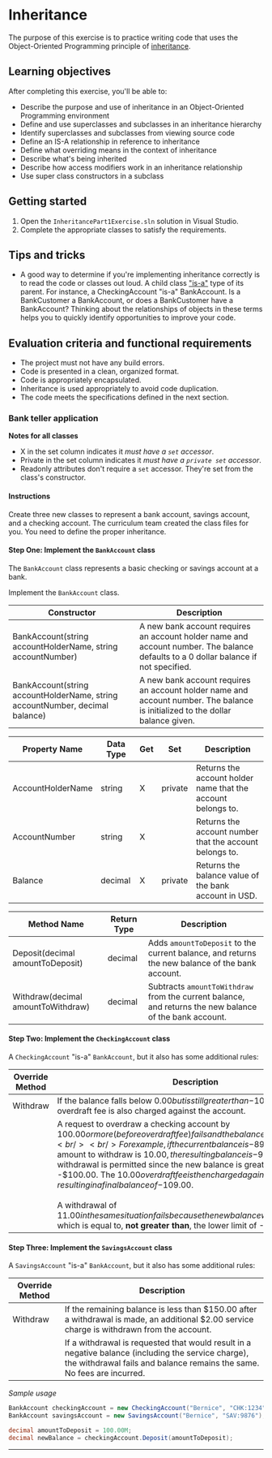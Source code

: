 # Inheritance

The purpose of this exercise is to practice writing code that uses the Object-Oriented Programming principle of [inheritance](https://book.techelevator.com/v2_4/content/inheritance-ool.html).

## Learning objectives

After completing this exercise, you'll be able to:

* Describe the purpose and use of inheritance in an Object-Oriented Programming environment
* Define and use superclasses and subclasses in an inheritance hierarchy
* Identify superclasses and subclasses from viewing source code
* Define an IS-A relationship in reference to inheritance
* Define what overriding means in the context of inheritance
* Describe what's being inherited
* Describe how access modifiers work in an inheritance relationship
* Use super class constructors in a subclass

## Getting started

1. Open the `InheritancePart1Exercise.sln` solution in Visual Studio.
2. Complete the appropriate classes to satisfy the requirements.

## Tips and tricks

* A good way to determine if you're implementing inheritance correctly is to read the code or classes out loud. A child class ["is-a"][inheritance-and-an-is-a-relationship] type of its parent. For instance, a CheckingAccount "is-a" BankAccount. Is a BankCustomer a BankAccount, or does a BankCustomer have a BankAccount? Thinking about the relationships of objects in these terms helps you to quickly identify opportunities to improve your code.

## Evaluation criteria and functional requirements

* The project must not have any build errors.
* Code is presented in a clean, organized format.
* Code is appropriately encapsulated.
* Inheritance is used appropriately to avoid code duplication.
* The code meets the specifications defined in the next section.

### Bank teller application

**Notes for all classes**

- X in the set column indicates it *must have a `set` accessor*.
- Private in the set column indicates it *must have a `private set` accessor*.
- Readonly attributes don't require a `set` accessor. They're set from the class's constructor.

#### Instructions

Create three new classes to represent a bank account, savings account, and a checking account. The curriculum team created the class files for you. You need to define the proper inheritance.

#### Step One: Implement the `BankAccount` class

The `BankAccount` class represents a basic checking or savings account at a bank.

Implement the `BankAccount` class.

| Constructor                                                  | Description                                                  |
| ------------------------------------------------------------ | ------------------------------------------------------------ |
| BankAccount(string accountHolderName, string accountNumber)  | A new bank account requires an account holder name and account number. The balance defaults to a 0 dollar balance if not specified. |
| BankAccount(string accountHolderName, string accountNumber, decimal balance) | A new bank account requires an account holder name and account number. The balance is initialized to the dollar balance given. |



| Property Name     | Data Type | Get  | Set     | Description                                                  |
| ----------------- | --------- | ---- | ------- | ------------------------------------------------------------ |
| AccountHolderName | string    | X    | private | Returns the account holder name that the account belongs to. |
| AccountNumber     | string    | X    |         | Returns the account number that the account belongs to.      |
| Balance           | decimal   | X    | private | Returns the balance value of the bank account in USD.        |



| Method Name                        | Return Type | Description                                                                                             |
| ---------------------------------- | ----------- | ------------------------------------------------------------------------------------------------------- |
| Deposit(decimal amountToDeposit)   | decimal     | Adds `amountToDeposit` to the current balance, and returns the new balance of the bank account.         |
| Withdraw(decimal amountToWithdraw) | decimal     | Subtracts `amountToWithdraw` from the current balance, and returns the new balance of the bank account. |

#### Step Two: Implement the `CheckingAccount` class

A `CheckingAccount` "is-a" `BankAccount`, but it also has some additional rules:

| Override Method | Description                                                                                                                                                             |
| --------------- | ----------------------------------------------------------------------------------------------------------------------------------------------------------------------- |
| Withdraw        | If the balance falls below $0.00 but is still greater than -$100.00, a $10.00 overdraft fee is also charged against the account.         |
|        | A request to overdraw a checking account by $100.00 or more (before overdraft fee) fails and the balance remains the same.<br/><br/> For example, if the current balance is -$89.00, and the amount to withdraw is $10.00, the resulting balance is -$99.00. The withdrawal is permitted since the new balance is greater than -$100.00. The $10.00 overdraft fee is then charged against the account, resulting in a final balance of -$109.00.<br/><br/>A withdrawal of $11.00 in the same situation fails because the new balance would be -$100.00 which is equal to, **not greater than**, the lower limit of -$100.00. |

#### Step Three: Implement the `SavingsAccount` class

A `SavingsAccount` "is-a" `BankAccount`, but it also has some additional rules:

| Override Method | Description                                                                                                                              |
| --------------- | ---------------------------------------------------------------------------------------------------------------------------------------- |
| Withdraw        | If the remaining balance is less than $150.00 after a withdrawal is made, an additional $2.00 service charge is withdrawn from the account. |
|         | If a withdrawal is requested that would result in a negative balance (including the service charge), the withdrawal fails and balance remains the same. No fees are incurred. |


_Sample usage_
``` csharp
BankAccount checkingAccount = new CheckingAccount("Bernice", "CHK:1234");
BankAccount savingsAccount = new SavingsAccount("Bernice", "SAV:9876");

decimal amountToDeposit = 100.00M;
decimal newBalance = checkingAccount.Deposit(amountToDeposit);
```

---

[inheritance-and-an-is-a-relationship]: https://docs.microsoft.com/en-us/dotnet/csharp/tutorials/inheritance#inheritance-and-an-is-a-relationship
